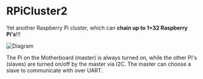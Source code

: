 # RPiCluster2


Yet another Raspberry Pi cluster, which can **chain up to 1+32 Raspberry
Pi's**!!!

![Diagram](https://github.com/Terminus-IMRC/RPiCluster2/raw/master/img/diagram.png)

The Pi on the Motherboard (master) is always turned on, while the other Pi's
(slaves) are turned on/off by the master via I2C.  The master can choose a slave
to communicate with over UART.
